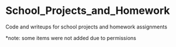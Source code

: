 # School_Projects_and_Homework
Code and writeups for school projects and homework assignments


*note: some items were not added due to permissions
